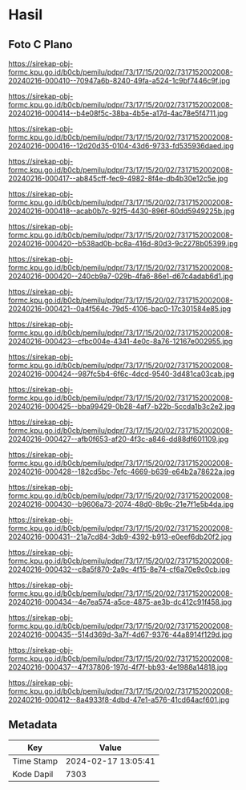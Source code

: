 # Hasil

## Foto C Plano

https://sirekap-obj-formc.kpu.go.id/b0cb/pemilu/pdpr/73/17/15/20/02/7317152002008-20240216-000410--70947a6b-8240-49fa-a524-1c9bf7446c9f.jpg

https://sirekap-obj-formc.kpu.go.id/b0cb/pemilu/pdpr/73/17/15/20/02/7317152002008-20240216-000414--b4e08f5c-38ba-4b5e-a17d-4ac78e5f4711.jpg

https://sirekap-obj-formc.kpu.go.id/b0cb/pemilu/pdpr/73/17/15/20/02/7317152002008-20240216-000416--12d20d35-0104-43d6-9733-fd535936daed.jpg

https://sirekap-obj-formc.kpu.go.id/b0cb/pemilu/pdpr/73/17/15/20/02/7317152002008-20240216-000417--ab845cff-fec9-4982-8f4e-db4b30e12c5e.jpg

https://sirekap-obj-formc.kpu.go.id/b0cb/pemilu/pdpr/73/17/15/20/02/7317152002008-20240216-000418--acab0b7c-92f5-4430-896f-60dd5949225b.jpg

https://sirekap-obj-formc.kpu.go.id/b0cb/pemilu/pdpr/73/17/15/20/02/7317152002008-20240216-000420--b538ad0b-bc8a-416d-80d3-9c2278b05399.jpg

https://sirekap-obj-formc.kpu.go.id/b0cb/pemilu/pdpr/73/17/15/20/02/7317152002008-20240216-000420--240cb9a7-029b-4fa6-86e1-d67c4adab6d1.jpg

https://sirekap-obj-formc.kpu.go.id/b0cb/pemilu/pdpr/73/17/15/20/02/7317152002008-20240216-000421--0a4f564c-79d5-4106-bac0-17c301584e85.jpg

https://sirekap-obj-formc.kpu.go.id/b0cb/pemilu/pdpr/73/17/15/20/02/7317152002008-20240216-000423--cfbc004e-4341-4e0c-8a76-12167e002955.jpg

https://sirekap-obj-formc.kpu.go.id/b0cb/pemilu/pdpr/73/17/15/20/02/7317152002008-20240216-000424--987fc5b4-6f6c-4dcd-9540-3d481ca03cab.jpg

https://sirekap-obj-formc.kpu.go.id/b0cb/pemilu/pdpr/73/17/15/20/02/7317152002008-20240216-000425--bba99429-0b28-4af7-b22b-5ccda1b3c2e2.jpg

https://sirekap-obj-formc.kpu.go.id/b0cb/pemilu/pdpr/73/17/15/20/02/7317152002008-20240216-000427--afb0f653-af20-4f3c-a846-dd88df601109.jpg

https://sirekap-obj-formc.kpu.go.id/b0cb/pemilu/pdpr/73/17/15/20/02/7317152002008-20240216-000428--182cd5bc-7efc-4669-b639-e64b2a78622a.jpg

https://sirekap-obj-formc.kpu.go.id/b0cb/pemilu/pdpr/73/17/15/20/02/7317152002008-20240216-000430--b9606a73-2074-48d0-8b9c-21e7f1e5b4da.jpg

https://sirekap-obj-formc.kpu.go.id/b0cb/pemilu/pdpr/73/17/15/20/02/7317152002008-20240216-000431--21a7cd84-3db9-4392-b913-e0eef6db20f2.jpg

https://sirekap-obj-formc.kpu.go.id/b0cb/pemilu/pdpr/73/17/15/20/02/7317152002008-20240216-000432--c8a5f870-2a9c-4f15-8e74-cf6a70e9c0cb.jpg

https://sirekap-obj-formc.kpu.go.id/b0cb/pemilu/pdpr/73/17/15/20/02/7317152002008-20240216-000434--4e7ea574-a5ce-4875-ae3b-dc412c91f458.jpg

https://sirekap-obj-formc.kpu.go.id/b0cb/pemilu/pdpr/73/17/15/20/02/7317152002008-20240216-000435--514d369d-3a7f-4d67-9376-44a8914f129d.jpg

https://sirekap-obj-formc.kpu.go.id/b0cb/pemilu/pdpr/73/17/15/20/02/7317152002008-20240216-000437--47f37806-197d-4f7f-bb93-4e1988a14818.jpg

https://sirekap-obj-formc.kpu.go.id/b0cb/pemilu/pdpr/73/17/15/20/02/7317152002008-20240216-000412--8a4933f8-4dbd-47e1-a576-41cd64acf601.jpg


## Metadata

| Key        | Value               |
| ---------- | ------------------- |
| Time Stamp | 2024-02-17 13:05:41 |
| Kode Dapil | 7303                |



